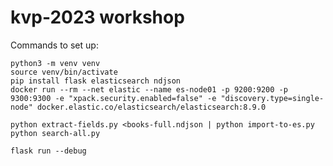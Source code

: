 # kvp-2023 workshop

Commands to set up:

    python3 -m venv venv
    source venv/bin/activate
    pip install flask elasticsearch ndjson
    docker run --rm --net elastic --name es-node01 -p 9200:9200 -p 9300:9300 -e "xpack.security.enabled=false" -e "discovery.type=single-node" docker.elastic.co/elasticsearch/elasticsearch:8.9.0
  
    python extract-fields.py <books-full.ndjson | python import-to-es.py
    python search-all.py

    flask run --debug
  
